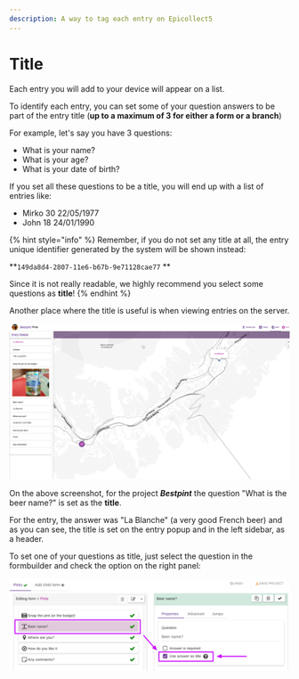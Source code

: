 ```yaml
---
description: A way to tag each entry on Epicollect5
---
```


# Title

Each entry you will add to your device will appear on a list.

To identify each entry, you can set some of your question answers to be part of the entry title (**up to a maximum of 3 for either a form or a branch**)

For example, let's say you have 3 questions:

* What is your name?
* What is your age?
* What is your date of birth?

If you set all these questions to be a title, you will end up with a list of entries like:

* Mirko 30 22/05/1977
* John 18 24/01/1990

{% hint style="info" %}
Remember, if you do not set any title at all, the entry unique identifier generated by the system will be shown instead:&#x20;

**`149da8d4-2807-11e6-b67b-9e71128cae77` **&#x20;

Since it is not really readable, we highly recommend you select some questions as **title**!
{% endhint %}

Another place where the title is useful is when viewing entries on the server.

![](../.gitbook/assets/title-on-map.png)

On the above screenshot, for the project _**Bestpint**_ the question "What is the beer name?" is set as the **title**.

For the entry, the answer was "La Blanche" (a very good French beer) and as you can see, the title is set on the entry popup and in the left sidebar, as a header.

To set one of your questions as title, just select the question in the formbuilder and check the option on the right panel:

![](../.gitbook/assets/title-on-map-2.png)
